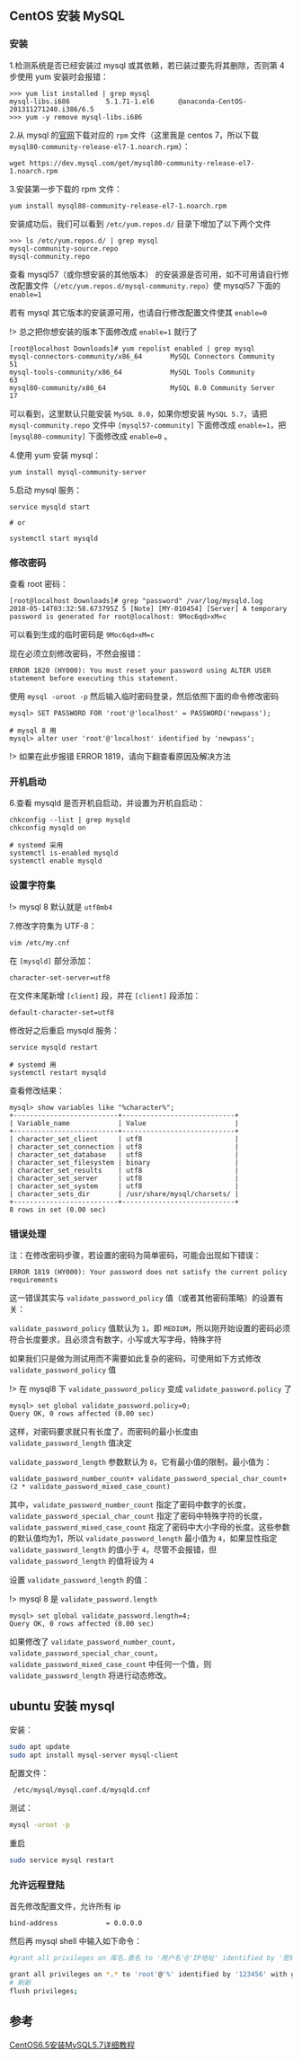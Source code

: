 ## CentOS 安装 MySQL

### 安装

1.检测系统是否已经安装过 mysql 或其依赖，若已装过要先将其删除，否则第 4 步使用 yum 安装时会报错：

```
>>> yum list installed | grep mysql
mysql-libs.i686         5.1.71-1.el6      @anaconda-CentOS-201311271240.i386/6.5
>>> yum -y remove mysql-libs.i686
```

2.从 mysql 的[官网](https://dev.mysql.com/downloads/repo/yum/)下载对应的 `rpm` 文件（这里我是 centos 7，所以下载 `mysql80-community-release-el7-1.noarch.rpm`）：

```
wget https://dev.mysql.com/get/mysql80-community-release-el7-1.noarch.rpm
```


3.安装第一步下载的 rpm 文件：

```
yum install mysql80-community-release-el7-1.noarch.rpm 
```

安装成功后，我们可以看到 `/etc/yum.repos.d/` 目录下增加了以下两个文件

```
>>> ls /etc/yum.repos.d/ | grep mysql
mysql-community-source.repo
mysql-community.repo
```

查看 mysql57（或你想安装的其他版本） 的安装源是否可用，如不可用请自行修改配置文件（`/etc/yum.repos.d/mysql-community.repo`）使 mysql57 下面的 `enable=1`

若有 mysql 其它版本的安装源可用，也请自行修改配置文件使其 `enable=0`

!> 总之把你想安装的版本下面修改成 `enable=1` 就行了

```
[root@localhost Downloads]# yum repolist enabled | grep mysql
mysql-connectors-community/x86_64       MySQL Connectors Community           51
mysql-tools-community/x86_64            MySQL Tools Community                63
mysql80-community/x86_64                MySQL 8.0 Community Server           17
```

可以看到，这里默认只能安装 `MySQL 8.0`，如果你想安装 `MySQL 5.7`，请把 `mysql-community.repo` 文件中 `[mysql57-community]` 下面修改成 `enable=1`，把 `[mysql80-community]` 下面修改成 `enable=0` 。

4.使用 yum 安装 mysql：

```
yum install mysql-community-server
```


5.启动 mysql 服务：

```
service mysqld start

# or

systemctl start mysqld
```

### 修改密码

查看 root 密码：


```
[root@localhost Downloads]# grep "password" /var/log/mysqld.log 
2018-05-14T03:32:58.673795Z 5 [Note] [MY-010454] [Server] A temporary password is generated for root@localhost: 9Moc6qd>xM=c
```

可以看到生成的临时密码是 `9Moc6qd>xM=c`

现在必须立刻修改密码，不然会报错：

```
ERROR 1820 (HY000): You must reset your password using ALTER USER statement before executing this statement.
```


使用 `mysql -uroot -p` 然后输入临时密码登录，然后依照下面的命令修改密码

```
mysql> SET PASSWORD FOR 'root'@'localhost' = PASSWORD('newpass');

# mysql 8 用
mysql> alter user 'root'@'localhost' identified by 'newpass';
```

!> 如果在此步报错 ERROR 1819，请向下翻查看原因及解决方法


### 开机启动

6.查看 mysqld 是否开机自启动，并设置为开机自启动：

```
chkconfig --list | grep mysqld
chkconfig mysqld on

# systemd 采用
systemctl is-enabled mysqld
systemctl enable mysqld
```

### 设置字符集

!> mysql 8 默认就是 `utf8mb4`

7.修改字符集为 UTF-8：


```
vim /etc/my.cnf
```

在 `[mysqld]` 部分添加：

```
character-set-server=utf8
```

在文件末尾新增 `[client]` 段，并在 `[client]` 段添加：

```
default-character-set=utf8
```


修改好之后重启 mysqld 服务：

```
service mysqld restart

# systemd 用
systemctl restart mysqld
```

查看修改结果：


```
mysql> show variables like "%character%";
+--------------------------+----------------------------+
| Variable_name            | Value                      |
+--------------------------+----------------------------+
| character_set_client     | utf8                       |
| character_set_connection | utf8                       |
| character_set_database   | utf8                       |
| character_set_filesystem | binary                     |
| character_set_results    | utf8                       |
| character_set_server     | utf8                       |
| character_set_system     | utf8                       |
| character_sets_dir       | /usr/share/mysql/charsets/ |
+--------------------------+----------------------------+
8 rows in set (0.00 sec)
```


### 错误处理
注：在修改密码步骤，若设置的密码为简单密码，可能会出现如下错误：



```
ERROR 1819 (HY000): Your password does not satisfy the current policy requirements
```

这一错误其实与 `validate_password_policy` 值（或者其他密码策略）的设置有关：

`validate_password_policy` 值默认为 `1`，即 `MEDIUM`，所以刚开始设置的密码必须符合长度要求，且必须含有数字，小写或大写字母，特殊字符

如果我们只是做为测试用而不需要如此复杂的密码，可使用如下方式修改 `validate_password_policy` 值

!> 在 mysql8 下 `validate_password_policy` 变成 `validate_password.policy` 了

```
mysql> set global validate_password.policy=0;
Query OK, 0 rows affected (0.00 sec)
```

这样，对密码要求就只有长度了，而密码的最小长度由 `validate_password_length` 值决定

`validate_password_length` 参数默认为 `8`，它有最小值的限制，最小值为：

```
validate_password_number_count+ validate_password_special_char_count+ (2 * validate_password_mixed_case_count)
```

其中，`validate_password_number_count` 指定了密码中数字的长度，`validate_password_special_char_count` 指定了密码中特殊字符的长度， `validate_password_mixed_case_count` 指定了密码中大小字母的长度。这些参数的默认值均为1，所以 `validate_password_length` 最小值为 `4`，如果显性指定 `validate_password_length` 的值小于 `4`，尽管不会报错，但 `validate_password_length` 的值将设为 `4`


设置 `validate_password_length` 的值：

!> mysql 8 是 `validate_password.length`

```
mysql> set global validate_password.length=4;
Query OK, 0 rows affected (0.00 sec)
```

如果修改了 `validate_password_number_count`，`validate_password_special_char_count`，`validate_password_mixed_case_count` 中任何一个值，则 `validate_password_length` 将进行动态修改。



## ubuntu 安装 mysql 

安装：

``` bash
sudo apt update
sudo apt install mysql-server mysql-client
```

配置文件：
```
 /etc/mysql/mysql.conf.d/mysqld.cnf
```

测试：

``` bash
mysql -uroot -p
```

重启
``` bash
sudo service mysql restart
```

### 允许远程登陆

首先修改配置文件，允许所有 ip
```
bind-address            = 0.0.0.0

```

然后再 mysql shell 中输入如下命令：

``` bash
#grant all privileges on 库名.表名 to '用户名'@'IP地址' identified by '密码' with grant option;

grant all privileges on *.* to 'root'@'%' identified by '123456' with grant option;
# 刷新
flush privileges;
```


## 参考

[CentOS6.5安装MySQL5.7详细教程](https://www.cnblogs.com/lzj0218/p/5724446.html)
